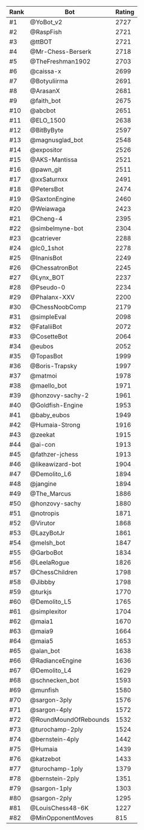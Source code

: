 Rank|Bot|Rating
---|---|---
#1|@YoBot_v2|2727
#2|@RaspFish|2721
#3|@ttBOT|2721
#4|@Mr-Chess-Berserk|2718
#5|@TheFreshman1902|2703
#6|@caissa-x|2699
#7|@Botyuliirma|2691
#8|@ArasanX|2681
#9|@faith_bot|2675
#10|@abcbot|2651
#11|@ELO_1500|2638
#12|@BitByByte|2597
#13|@magnusglad_bot|2548
#14|@expositor|2526
#15|@AKS-Mantissa|2521
#16|@pawn_git|2511
#17|@xxSaturnxx|2491
#18|@PetersBot|2474
#19|@SaxtonEngine|2460
#20|@Weiawaga|2423
#21|@Cheng-4|2395
#22|@simbelmyne-bot|2304
#23|@catriever|2288
#24|@lc0_1shot|2278
#25|@InanisBot|2249
#26|@ChessatronBot|2245
#27|@Lynx_BOT|2237
#28|@Pseudo-0|2234
#29|@Phalanx-XXV|2200
#30|@ChessNoobComp|2179
#31|@simpleEval|2098
#32|@FataliiBot|2072
#33|@CosetteBot|2064
#34|@eubos|2052
#35|@TopasBot|1999
#36|@Boris-Trapsky|1997
#37|@matmoi|1978
#38|@maello_bot|1971
#39|@honzovy-sachy-2|1961
#40|@Goldfish-Engine|1953
#41|@baby_eubos|1949
#42|@Humaia-Strong|1916
#43|@zeekat|1915
#44|@ai-con|1913
#45|@fathzer-jchess|1913
#46|@likeawizard-bot|1904
#47|@Demolito_L6|1894
#48|@jangine|1894
#49|@The_Marcus|1886
#50|@honzovy-sachy|1880
#51|@notropis|1871
#52|@Virutor|1868
#53|@LazyBotJr|1861
#54|@melsh_bot|1847
#55|@GarboBot|1834
#56|@LeelaRogue|1826
#57|@ChessChildren|1798
#58|@Jibbby|1798
#59|@turkjs|1770
#60|@Demolito_L5|1765
#61|@simplexitor|1704
#62|@maia1|1670
#63|@maia9|1664
#64|@maia5|1653
#65|@alan_bot|1638
#66|@RadianceEngine|1636
#67|@Demolito_L4|1629
#68|@schnecken_bot|1593
#69|@munfish|1580
#70|@sargon-3ply|1576
#71|@sargon-4ply|1572
#72|@RoundMoundOfRebounds|1532
#73|@turochamp-2ply|1524
#74|@bernstein-4ply|1442
#75|@Humaia|1439
#76|@katzebot|1433
#77|@turochamp-1ply|1379
#78|@bernstein-2ply|1351
#79|@sargon-1ply|1303
#80|@sargon-2ply|1295
#81|@LouisChess48-6K|1227
#82|@MinOpponentMoves|815
